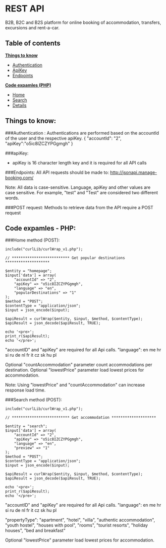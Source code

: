 REST API
========

B2B, B2C and B2S platform for online booking of accommodation, transfers, excursions and rent-a-car.

Table of contents
-----------------

**[Things to know](#things-to-know)**
  * [Authentication](#authentication-)
  * [ApiKey](#api-key)
  * [Endpoints](#endpoints)
  
**[Code expamles (PHP)](#code-expamles---php)**
  * [Home](#home-method-post)
  * [Search](#home-method-post)
  * [Details](#home-method-post)

Things to know:
---------------

###Authentication :
Authentications are performed based on the accountId of the user and the respective apiKey.
{
    "accountId": "2",
    "apiKey":"o5ic8IZCZYPGgmgh"
}

###apiKey:
- apiKey is 16 character length key and it is required for all API calls

###Endpoints:
All API requests should be made to: http://jsonapi.manage-booking.com/

Note: All data is case-sensitive. Language, apiKey and other values are case sensitive. For example, "test" and "Test" are considered two different words.

###POST request:
Methods to retrieve data from the API require a POST request

Code expamles - PHP:
--------------------

###Home method (POST):

    include("curlLib/curlWrap_v1.php");

    // ************************** Get popular destinations  ********************

    $entity = "homepage";
    $input['data'] = array(
        "accountId" => "2",
        "apiKey" => "o5ic8IZCZYPGgmgh",
        "language" => "en",
        "popularDestinations" => "1"
    );
    $method = "POST";
    $contentType = "application/json";
    $input = json_encode($input);

    $apiResult = curlWrap($entity, $input, $method, $contentType);
    $apiResult = json_decode($apiResult, TRUE);

    echo '<pre>';
    print_r($apiResult);
    echo '</pre>';

"accountID" and "apiKey" are required for all Api calls.
"language": en me hr si ru de nl fr it cz sk hu pl

Optional "countAccommodation" parameter count accommodations per destination.
Optional "lowestPrice" parameter load lowest prices for accommodation.

Note: Using "lowestPrice" and "countAccommodation" can increase response load time.

###Search method (POST):

    include("curlLib/curlWrap_v1.php");

    // ************************** Get accommodation ********************

    $entity = "search";
    $input['data'] = array(
        "accountId" => "2",
        "apiKey" => "o5ic8IZCZYPGgmgh",
        "language" => "en",
        "preview" => "1"
    );
    $method = "POST";
    $contentType = "application/json";
    $input = json_encode($input);

    $apiResult = curlWrap($entity, $input, $method, $contentType);
    $apiResult = json_decode($apiResult, TRUE);

    echo '<pre>';
    print_r($apiResult);
    echo '</pre>';

"accountID" and "apiKey" are required for all Api calls.
"language": en me hr si ru de nl fr it cz sk hu pl

"propertyType": "apartment", "hotel", "villa", "authentic accommodation", "youth hostel", "houses with pool", "rooms", "tourist resorts", "holiday houses", "bed and breakfast"

Optional "lowestPrice" parameter load lowest prices for accommodation.
